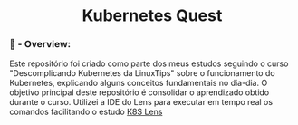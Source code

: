 <h1 align="center">Kubernetes Quest</h1>

### 🚀 - Overview:
Este repositório foi criado como parte dos meus estudos seguindo o curso "Descomplicando Kubernetes da LinuxTips" sobre o  funcionamento do Kubernetes, explicando  alguns conceitos fundamentais no dia-dia.
O objetivo principal deste repositório é consolidar o aprendizado obtido durante o curso.
Utilizei a IDE do Lens para executar em tempo real os comandos facilitando o estudo [K8S Lens ](https://k8slens.dev/)